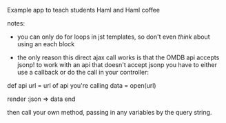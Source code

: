 Example app to teach students Haml and Haml coffee

notes: 

- you can only do for loops in jst templates, so don't even *think* about using an each block

- the only reason this direct ajax call works is that the OMDB api accepts jsonp! to work with an api that doesn't accept jsonp you have to either use a callback or do the call in your controller:

def api
  url = url of api you're calling
  data = open(url)

  render :json => data
end

then call your own method, passing in any variables by the query string.



